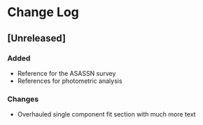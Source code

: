 # Change Log


## [Unreleased]
### Added
- Reference for the ASASSN survey
- References for photometric analysis


### Changes
- Overhauled single component fit section with much more text
